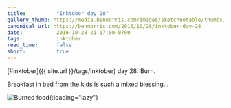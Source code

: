 ```yaml
---
title:          "Inktober day 28"
gallery_thumb: https://media.bennorris.com/images/sketchnotable/thumbs/inktober-day-28.jpg
canonical_url: https://bennorris.com/2016/10/28/inktober-day-28
date:           2016-10-28 21:17:00-0700
tags:           inktober
read_time:      false
short:          true
---
```

[#inktober]({{ site.url }}/tags/inktober) day 28: Burn.

Breakfast in bed from the kids is such a mixed blessing…

![Burned food](https://media.bennorris.com/images/sketchnotable/inktober-2016/inktober-day-28.jpg){:loading="lazy"}
